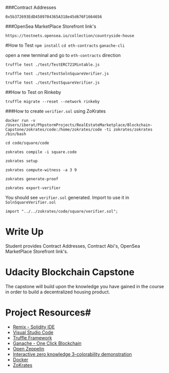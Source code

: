 

###Contract Addresses

`0x5b372693EdD4589704365A318e45d676F1664656`

###OpenSea MarketPlace Storefront link's

`https://testnets.opensea.io/collection/countryside-house`

#How to Test
``npm install``
``cd eth-contracts``
`ganache-cli`

open a new terminal and go to `eth-contracts` direction

``truffle test ./test/TestERC721Mintable.js``

``truffle test ./test/TestSolnSquareVerifier.js``

``truffle test ./test/TestSquareVerifier.js``

##How to Test on Rinkeby

`truffle migrate --reset --network rinkeby`

###How to create `verifier.sol` using ZoKrates

`docker run -v /Users/iberat/PhpstormProjects/RealEstateMarketplace/Blockchain-Capstone/zokrates/code:/home/zokrates/code -ti zokrates/zokrates /bin/bash`

`cd code/square/code`

`zokrates compile -i square.code`

`zokrates setup`

`zokrates compute-witness -a 3 9`

`zokrates generate-proof`

`zokrates export-verifier`

You should see `verifier.sol` generated. Import to use it in `SolnSquareVerifier.sol`

`import "../../zokrates/code/square/verifier.sol";`




# Write Up
Student provides Contract Addresses, Contract Abi's, OpenSea MarketPlace Storefront link's.




# Udacity Blockchain Capstone

The capstone will build upon the knowledge you have gained in the course in order to build a decentralized housing product. 

# Project Resources#

* [Remix - Solidity IDE](https://remix.ethereum.org/)
* [Visual Studio Code](https://code.visualstudio.com/)
* [Truffle Framework](https://truffleframework.com/)
* [Ganache - One Click Blockchain](https://truffleframework.com/ganache)
* [Open Zeppelin ](https://openzeppelin.org/)
* [Interactive zero knowledge 3-colorability demonstration](http://web.mit.edu/~ezyang/Public/graph/svg.html)
* [Docker](https://docs.docker.com/install/)
* [ZoKrates](https://github.com/Zokrates/ZoKrates)


